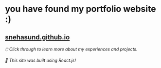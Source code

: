 # you have found my portfolio website :)
## <a href="http://snehasund.github.io">snehasund.github.io</a>

*🖱️ Click through to learn more about my experiences and projects.*  

*🧐 This site was built using React.js!*
